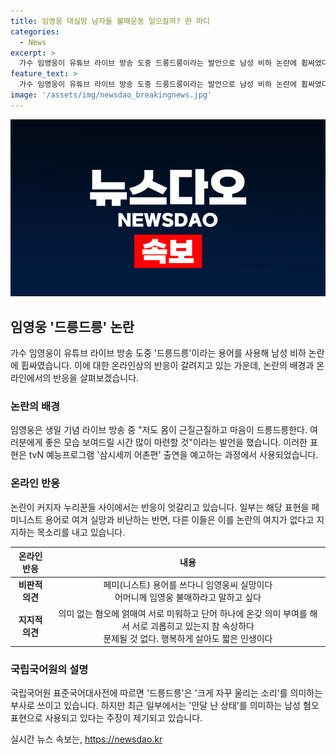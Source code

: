 ```yaml
---
title: 임영웅 대실망 남자들 불매운동 일으킬까? 한 마디
categories:
  - News
excerpt: >
  가수 임영웅이 유튜브 라이브 방송 도중 드릉드릉이라는 발언으로 남성 비하 논란에 휩싸였다. 해당 표현이 여성 혐오로 알려진 용어로 사용된 것으로 지적되며 논란을 빚고 있다. 논란에 대해 옹호와 비판이 갈려, 임영웅은 소속사를 통해 사과했다. 논란이 계속되는 가운데, 임영웅의 향후 활동에 대한 관심이 높아지고 있다. 해당 사건은 인터넷 커뮤니티와 SNS를 중심으로 뜨거운 논란을 일으키고 있다.
feature_text: >
  가수 임영웅이 유튜브 라이브 방송 도중 드릉드릉이라는 발언으로 남성 비하 논란에 휩싸였다. 해당 표현이 여성 혐오로 알려진 용어로 사용된 것으로 지적되며 논란을 빚고 있다. 논란에 대해 옹호와 비판이 갈려, 임영웅은 소속사를 통해 사과했다. 논란이 계속되는 가운데, 임영웅의 향후 활동에 대한 관심이 높아지고 있다. 해당 사건은 인터넷 커뮤니티와 SNS를 중심으로 뜨거운 논란을 일으키고 있다.
image: '/assets/img/newsdao_breakingnews.jpg'
---
```


<p><img src="/assets/img/newsdao_breakingnews.jpg" alt="firstkoreanews 속보" /></p>

<h2 data-ke-size="size26">임영웅 '드릉드릉' 논란</h2>

<p data-ke-size="size16">가수 임영웅이 유튜브 라이브 방송 도중 '드릉드릉'이라는 용어를 사용해 남성 비하 논란에 휩싸였습니다. 이에 대한 온라인상의 반응이 갈려지고 있는 가운데, 논란의 배경과 온라인에서의 반응을 살펴보겠습니다.</p>

<h3>논란의 배경</h3>

<p data-ke-size="size16">임영웅은 생일 기념 라이브 방송 중 "저도 몸이 근질근질하고 마음이 드릉드릉한다. 여러분에게 좋은 모습 보여드릴 시간 많이 마련할 것"이라는 발언을 했습니다. 이러한 표현은 tvN 예능프로그램 '삼시세끼 어촌편' 출연을 예고하는 과정에서 사용되었습니다.</p>

<h3>온라인 반응</h3>

<p data-ke-size="size16">논란이 커지자 누리꾼들 사이에서는 반응이 엇갈리고 있습니다. 일부는 해당 표현을 페미니스트 용어로 여겨 실망과 비난하는 반면, 다른 이들은 이를 논란의 여지가 없다고 지지하는 목소리를 내고 있습니다.</p>

<table>
<thead>
<tr>
<th style="text-align: center;">온라인 반응</th>
<th style="text-align: center;">내용</th>
</tr>
</thead>
<tbody>
<tr>
<td style="text-align: center; height: 17px;"><b>비판적 의견</b></td>
<td style="text-align: center; height: 17px;">페미(니스트) 용어를 쓰다니 임영웅씨 실망이다<br>어머니께 임영웅 불매하라고 말하고 싶다</td>
</tr>
<tr>
<td style="text-align: center; height: 17px;"><b>지지적 의견</b></td>
<td style="text-align: center; height: 17px;">의미 없는 혐오에 얽매여 서로 미워하고 단어 하나에 온갖 의미 부여를 해서 서로 괴롭히고 있는지 참 속상하다<br>문제될 것 없다. 행복하게 살아도 짧은 인생이다</td>
</tr>
</tbody>
</table>

<h3>국립국어원의 설명</h3>

<p data-ke-size="size16">국립국어원 표준국어대사전에 따르면 '드릉드릉'은 '크게 자꾸 울리는 소리'를 의미하는 부사로 쓰이고 있습니다. 하지만 최근 일부에서는 '안달 난 상태'를 의미하는 남성 혐오 표현으로 사용되고 있다는 주장이 제기되고 있습니다.</p>
실시간 뉴스 속보는, <a href="https://newsdao.kr" rel="dofollow">https://newsdao.kr</a>


